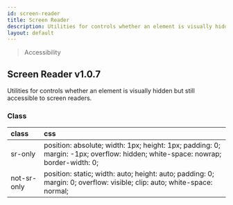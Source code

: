 ```yaml
---
id: screen-reader
title: Screen Reader
description: Utilities for controls whether an element is visually hidden but still accessible to screen readers.
layout: default
---
```


> Accessibility

## Screen Reader <span class="ml-1 px-2 py-1 text-sm text-gray-600 bg-gray-300">v1.0.7</span>

Utilities for controls whether an element is visually hidden but still accessible to screen readers.

### Class

| <span class="px-3 py-1 text-white bg-charcoal-100 rounded-full">class</span> | <span class="px-3 py-1 text-white bg-charcoal-100 rounded-full">css</span> |
|:--|:--|
| sr-only | position: absolute; width: 1px; height: 1px; padding: 0; margin: -1px; overflow: hidden; white-space: nowrap; border-width: 0; |
| not-sr-only | position: static; width: auto; height: auto; padding: 0; margin: 0; overflow: visible; clip: auto; white-space: normal; |


